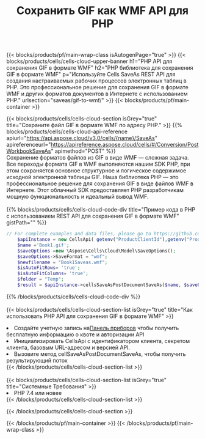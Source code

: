 ﻿---
title:  Сохранить GIF как WMF API для PHP
description:  Облачные API и SDK для Microsoft Excel и OpenOffice Calc. Преобразование электронной таблицы в файл другого формата.
url: /ru/php/saveas/gif-to-wmf/
---
{{< blocks/products/pf/main-wrap-class isAutogenPage="true" >}}
{{< blocks/products/cells/cells-cloud-upper-banner h1="PHP API для сохранения GIF в формате WMF" h2="PHP библиотека для сохранения GIF в формате WMF" p="Используйте Cells SaveAs REST API для создания настраиваемых рабочих процессов электронных таблиц в PHP. Это профессиональное решение для сохранения GIF в формате WMF и других форматов документов в Интернете с использованием PHP." urlsection="saveas/gif-to-wmf/" >}}
{{< blocks/products/pf/main-container >}}

{{< blocks/products/cells/cells-cloud-section isGrey="true" title="Сохраните файл GIF в формате WMF по адресу PHP." >}}
{{% blocks/products/cells/cells-cloud-api-reference apiurl="https://api.aspose.cloud/v3.0/cells/{name}/SaveAs" apireferenceurl="https://apireference.aspose.cloud/cells/#/Conversion/PostWorkbookSaveAs" apimethod="POST" %}}
<br/>
Сохранение форматов файлов из GIF в виде WMF — сложная задача. Все переходы формата GIF в WMF выполняются нашим SDK PHP, при этом сохраняется основное структурное и логическое содержимое исходной электронной таблицы GIF. Наша библиотека PHP — это профессиональное решение для сохранения GIF в виде файлов WMF в Интернете. Этот облачный SDK предоставляет PHP разработчикам мощную функциональность и идеальный вывод WMF.
<br/>
<br/>
{{% blocks/products/cells/cells-cloud-code-div title="Пример кода в PHP с использованием REST API для сохранения GIF в формате WMF" gistPath="" %}}
  
```php
// For complete examples and data files, please go to https://github.com/aspose-cells-cloud/aspose-cells-cloud-php/
    $apiInstance = new CellsApi( getenv("ProductClientId"),getenv("ProductClientSecret") );
    $name ='Book1.gif';
    $saveOptions =new \Aspose\Cells\Cloud\Model\SaveOptions();
    $saveOptions->SaveFormat = "wmf";
    $newfilename = "Book1Saveas.wmf";
    $isAutoFitRows= 'true';
    $isAutoFitColumns= 'true';
    $folder = "Temp";
    $result = $apiInstance->cellsSaveAsPostDocumentSaveAs($name, $saveOptions, $newfilename,$isAutoFitRows, $isAutoFitColumns, $folder);
```
  
{{% /blocks/products/cells/cells-cloud-code-div %}}
<br/>
<br/>
{{< blocks/products/cells/cells-cloud-section-list isGrey="true" title="Как использовать PHP API для сохранения GIF в формате WMF" >}}
<li> Создайте учетную запись на<a href="https://dashboard.aspose.cloud/">Панель приборов</a> чтобы получить бесплатную информацию о квоте и авторизации API</li>
<li>Инициализировать CellsApi с идентификатором клиента, секретом клиента, базовым URL-адресом и версией API.</li>
<li>Вызовите метод cellSaveAsPostDocumentSaveAs, чтобы получить результирующий поток</li>
{{< /blocks/products/cells/cells-cloud-section-list >}}
<br/>
<br/>
{{< blocks/products/cells/cells-cloud-section-list isGrey="true" title="Системные Требования" >}}
<li>PHP 7.4 или новее</li>
{{< /blocks/products/cells/cells-cloud-section-list >}}

{{< /blocks/products/cells/cells-cloud-section >}}

{{< /blocks/products/pf/main-container >}}
{{< /blocks/products/pf/main-wrap-class >}}
